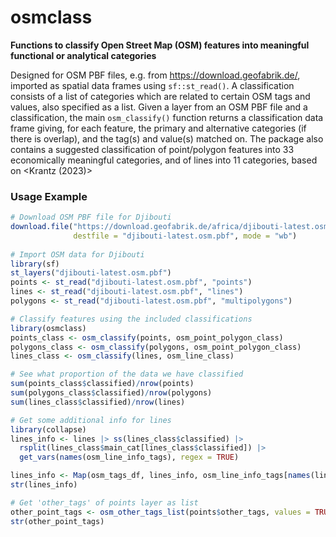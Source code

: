 # osmclass

**Functions to classify Open Street Map (OSM) features into meaningful functional or analytical categories**

Designed for OSM PBF files, e.g. from <https://download.geofabrik.de/>, imported as spatial data frames using `sf::st_read()`. A classification consists of a list of categories which are related to certain OSM tags and values, also specified as a list. Given a layer from an OSM PBF file and a classification, the main `osm_classify()` function returns a classification data frame giving, for each feature, the primary and alternative categories (if there is overlap), and the tag(s) and value(s) matched on. The package also contains a suggested classification of point/polygon features into 33 economically meaningful categories, and of lines into 11 categories, based on <Krantz (2023)>


### Usage Example
```r
# Download OSM PBF file for Djibouti
download.file("https://download.geofabrik.de/africa/djibouti-latest.osm.pbf", 
              destfile = "djibouti-latest.osm.pbf", mode = "wb")
              
# Import OSM data for Djibouti
library(sf)
st_layers("djibouti-latest.osm.pbf")
points <- st_read("djibouti-latest.osm.pbf", "points")
lines <- st_read("djibouti-latest.osm.pbf", "lines")
polygons <- st_read("djibouti-latest.osm.pbf", "multipolygons")

# Classify features using the included classifications
library(osmclass)
points_class <- osm_classify(points, osm_point_polygon_class)
polygons_class <- osm_classify(polygons, osm_point_polygon_class)
lines_class <- osm_classify(lines, osm_line_class)

# See what proportion of the data we have classified
sum(points_class$classified)/nrow(points)
sum(polygons_class$classified)/nrow(polygons)
sum(lines_class$classified)/nrow(lines)

# Get some additional info for lines
library(collapse)
lines_info <- lines |> ss(lines_class$classified) |>
  rsplit(lines_class$main_cat[lines_class$classified]) |>
  get_vars(names(osm_line_info_tags), regex = TRUE)

lines_info <- Map(osm_tags_df, lines_info, osm_line_info_tags[names(lines_info)])
str(lines_info)

# Get 'other_tags' of points layer as list
other_point_tags <- osm_other_tags_list(points$other_tags, values = TRUE)
str(other_point_tags)

```
